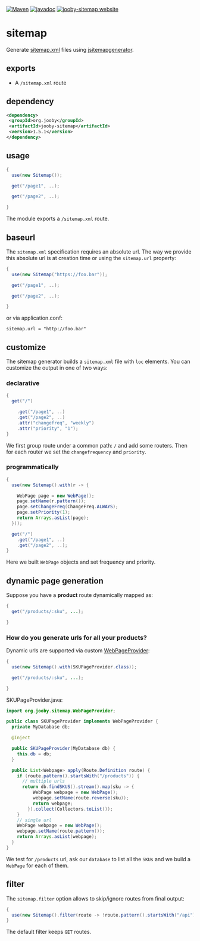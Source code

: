 [![Maven](https://img.shields.io/maven-metadata/v/http/central.maven.org/maven2/org/jooby/jooby-sitemap/maven-metadata.xml.svg)](http://mvnrepository.com/artifact/org.jooby/jooby-sitemap/1.5.1)
[![javadoc](https://javadoc.io/badge/org.jooby/jooby-sitemap.svg)](https://javadoc.io/doc/org.jooby/jooby-sitemap/1.5.1)
[![jooby-sitemap website](https://img.shields.io/badge/jooby-sitemap-brightgreen.svg)](http://jooby.org/doc/sitemap)
# sitemap

Generate <a href="https://en.wikipedia.org/wiki/Sitemaps">sitemap.xml</a> files using <a href="https://github.com/jirkapinkas/jsitemapgenerator">jsitemapgenerator</a>.

## exports

* A ```/sitemap.xml``` route

## dependency

```xml
<dependency>
 <groupId>org.jooby</groupId>
 <artifactId>jooby-sitemap</artifactId>
 <version>1.5.1</version>
</dependency>
```

## usage

```java
{
  use(new Sitemap());

  get("/page1", ..);

  get("/page2", ..);

}
```

The module exports a ```/sitemap.xml``` route.

## baseurl

The ```sitemap.xml``` specification requires an absolute url. The way we provide this absolute url is at creation time or using the ```sitemap.url``` property:

```java
{
  use(new Sitemap("https://foo.bar"));

  get("/page1", ..);

  get("/page2", ..);

}
```

or via application.conf:

```
sitemap.url = "http://foo.bar"
```

## customize

The sitemap generator builds a ```sitemap.xml``` file with ```loc``` elements. You can customize the output in one of two ways:

### declarative

```java
{
  get("/")

    .get("/page1", ..)
    .get("/page2", ..)
    .attr("changefreq", "weekly")
    .attr("priority", "1");
}
```

We first group route under a common path: ```/``` and add some routers. Then for each router we set the ```changefrequency``` and ```priority```.

### programmatically

```java
{
  use(new Sitemap().with(r -> {

    WebPage page = new WebPage();
    page.setName(r.pattern());
    page.setChangeFreq(ChangeFreq.ALWAYS);
    page.setPriority(1);
    return Arrays.asList(page);
  }));

  get("/")
    .get("/page1", ..)
    .get("/page2", ..);
}
```

Here we built ```WebPage``` objects and set frequency and priority.

## dynamic page generation

Suppose you have a **product** route dynamically mapped as:

```java
{
  get("/products/:sku", ...);

}
```

###  How do you generate urls for all your products? 

Dynamic urls are supported via custom [WebPageProvider](/apidocs/org/jooby/sitemap/WebPageProvider.html):

```java
{
  use(new Sitemap().with(SKUPageProvider.class));

  get("/products/:sku", ...);

}
```

SKUPageProvider.java: 

```java
import org.jooby.sitemap.WebPageProvider;

public class SKUPageProvider implements WebPageProvider {
  private MyDatabase db;

  @Inject

  public SKUPageProvider(MyDatabase db) {
    this.db = db;
  }

  public List<Webpage> apply(Route.Definition route) {
    if (route.pattern().startsWith("/products")) {
      // multiple urls
      return db.findSKUS().stream().map(sku -> {
          WebPage webpage = new WebPage();
          webpage.setName(route.reverse(sku));
          return webpage;
        }).collect(Collectors.toList());
    }
    // single url
    WebPage webpage = new WebPage();
    webpage.setName(route.pattern());
    return Arrays.asList(webpage);
  }
}
```

We test for ```/products``` url, ask our ```database``` to list all the ```SKUs``` and we build a ```WebPage``` for each of them.

## filter

The ```sitemap.filter``` option allows to skip/ignore routes from final output:

```java
{
  use(new Sitemap().filter(route -> !route.pattern().startsWith("/api")));
}
```

The default filter keeps ```GET``` routes.
